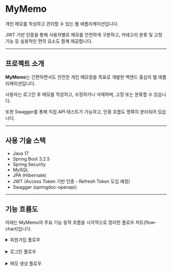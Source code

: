 # MyMemo

개인 메모를 작성하고 관리할 수 있는 웹 애플리케이션입니다.

JWT 기반 인증을 통해 사용자별로 메모를 안전하게 구분하고, 카테고리 분류 및 고정 기능 등 실용적인 편의 요소도 함께 제공합니다.

---

## 프로젝트 소개

<b>MyMemo</b>는 간편하면서도 안전한 개인 메모장을 목표로 개발한 백엔드 중심의 웹 애플리케이션입니다.

사용자는 로그인 후 메모를 작성하고, 수정하거나 삭제하며, 고정 또는 분류할 수 있습니다.

또한 Swagger를 통해 직접 API 테스트가 가능하고, 인증 흐름도 명확히 분리되어 있습니다.

---

## 사용 기술 스택

- Java 17
- Spring Boot 3.2.5
- Spring Security
- MySQL
- JPA (Hibernate)
- JWT (Access Token 기반 인증 - Refresh Token 도입 예정)
- Swagger (springdoc-openapi)

---

## 기능 흐름도

아래는 MyMemo의 주요 기능 동작 흐름을 시각적으로 정리한 플로우 차트(flow-chart)입니다.

<details>
<summary>회원가입 플로우</summary>

![회원가입 플로우](./docs/signup-flow.png)
※ Whimsical에서 제작

</details>

<br>

<details>
<summary>로그인 플로우</summary>

![로그인 플로우](./docs/login-flow.png)
※ Whimsical에서 제작

</details>

<br>

<details>
<summary>메모 생성 플로우</summary>

![메모 생성 플로우](./docs/memo-create-flow.png)
※ Whimsical에서 제작

</details>